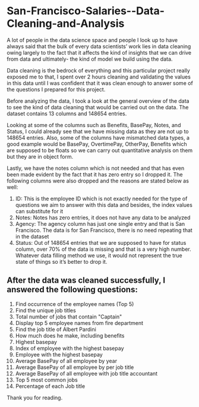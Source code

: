 # San-Francisco-Salaries--Data-Cleaning-and-Analysis

A lot of people in the data science space and people I look up to have always said that the bulk of every data scientists’ work lies in data cleaning owing largely to the fact that it affects the kind of insights that we can drive from data and ultimately- the kind of model we build using the data.

Data cleaning is the bedrock of everything and this particular project really exposed me to that, I spent over 2 hours cleaning and validating the values in this data until I was confident that it was clean enough to answer some of the questions I prepared for this project.

Before analyzing the data, I took a look at the general overview of the data to see the kind of data cleaning that would be carried out on the data. The dataset contains 13 columns and 148654 entries. 

Looking at some of the columns such as Benefits, BasePay, Notes, and Status, I could already see that we have missing data as they are not up to 148654 entries. Also, some of the columns have mismatched data types, a good example would be BasePay, OvertimePay, OtherPay, Benefits which are supposed to be floats so we can carry out quantitative analysis on them but they are in object form.

Lastly, we have the notes column which is not needed and that has even been made evident by the fact that it has zero entry so I dropped it.
The following columns were also dropped and the reasons are stated below as well:
1. ID: This is the employee ID which is not exactly needed for the type of questions we aim to answer with this data and besides, the index values can substitute for it
2. Notes: Notes has zero entries, it does not have any data to be analyzed
3. Agency: The agency column has just one single entry and that is San Francisco. The data is for San Francisco, there is no need repeating that in the dataset
4. Status: Out of 148654 entries that we are supposed to have for status column, over 70% of the data is missing and that is a very high number. Whatever data filling method we use, it would not represent the true state of things so it’s better to drop it.

## After the data was cleaned successfully, I answered the following questions:

1.	Find occurrence of the employee names (Top 5)
2.	Find the unique job titles
3.	Total number of jobs that contain "Captain"
4.	Display top 5 employee names from fire department
5.	Find the job title of Albert Pardini
6.	How much does he make, including benefits
7.	Highest basepay
8.	Index of employee with the highest basepay
9.	Employee with the highest basepay
10.	Average BasePay of all employee by year
11.	Average BasePay of all employee by per job title
12.	Average BasePay of all employee with job title accountant
13.	Top 5 most common jobs
14.	Percentage of each Job title

Thank you for reading.
